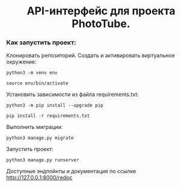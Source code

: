 <h1 align="center">API-интерфейс для проекта PhotoTube.</h1>

### Как запустить проект:

Клонировать репозиторий.
Cоздать и активировать виртуальное окружение:

```
python3 -m venv env
```

```
source env/bin/activate
```

Установить зависимости из файла requirements.txt:

```
python3 -m pip install --upgrade pip
```

```
pip install -r requirements.txt
```

Выполнить миграции:

```
python3 manage.py migrate
```

Запустить проект:

```
python3 manage.py runserver
```

Доступные эндпойнты и документация по ссылке http://127.0.0.1:8000/redoc
